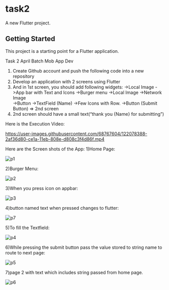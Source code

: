 # task2

A new Flutter project.

## Getting Started

This project is a starting point for a Flutter application.

Task 2 April Batch Mob App Dev
1. Create  Github account and push the following code into a new repository
2. Develop an application with 2 screens using Flutter  
3. And in 1st screen, you should add following widgets:
    ->Local Image
    ->App bar with Text and Icons
    ->Burger menu
    ->Local Image
    ->Network Image    
    ->Button
    ->TextField (Name)
    ->Few Icons with Row.
    ->Button (Submit Button) => 2nd screen
4. 2nd screen should have a small text(“thank you {Name} for submitting”)

Here is the Execution Video:

https://user-images.githubusercontent.com/68767604/122078388-2af36d80-ce1a-11eb-808e-d808c3f4d86f.mp4

Here are the Screen shots of the App:
1)Home Page:


   ![p1](https://user-images.githubusercontent.com/68767604/122078953-989f9980-ce1a-11eb-8ab1-6e1b04f5f842.png)

2)Burger Menu:


   ![p2](https://user-images.githubusercontent.com/68767604/122079080-b3720e00-ce1a-11eb-80e1-e30be3841faa.png)


3)When you press icon on appbar:

   ![p3](https://user-images.githubusercontent.com/68767604/122079286-e4ead980-ce1a-11eb-81c3-809c2daebe4d.png)


4)button named text when pressed changes to flutter:


   ![p7](https://user-images.githubusercontent.com/68767604/122082126-59267c80-ce1d-11eb-9beb-3b9fc522345f.png)



5)To fill the Textfield:


   ![p4](https://user-images.githubusercontent.com/68767604/122079446-0ba91000-ce1b-11eb-9f87-65a4d98155ec.png)

6)While pressing the submit button pass the value stored to string name to route to next page:
    
   
   ![p5](https://user-images.githubusercontent.com/68767604/122079879-735f5b00-ce1b-11eb-9b04-138f6538c2a5.png)

7)page 2 with text which includes string passed from home page.
    
    
   ![p6](https://user-images.githubusercontent.com/68767604/122080648-0e583500-ce1c-11eb-8628-40ff3736798d.png)



